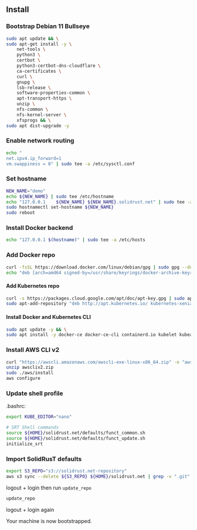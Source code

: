 ## Install
### Bootstrap Debian 11 Bullseye

```bash
sudo apt update && \
sudo apt-get install -y \
    net-tools \
    python3 \
    certbot \
    python3-certbot-dns-cloudflare \
    ca-certificates \
    curl \
    gnupg \
    lsb-release \
    software-properties-common \
    apt-transport-https \
    unzip \
    nfs-common \
    nfs-kernel-server \
    xfsprogs && \
sudo apt dist-upgrade -y
```

### Enable network routing

```bash
echo "
net.ipv4.ip_forward=1
vm.swappiness = 0" | sudo tee -a /etc/sysctl.conf
```

### Set hostname
```bash
NEW_NAME="demo"
echo ${NEW_NAME} | sudo tee /etc/hostname
echo "127.0.0.1    ${NEW_NAME} ${NEW_NAME}.solidrust.net" | sudo tee -a /etc/hosts /etc/cloud/templates/hosts.debian.tmpl
sudo hostnamectl set-hostname ${NEW_NAME}
sudo reboot
```
### Install Docker backend

```bash
echo "127.0.0.1 $(hostname)" | sudo tee -a /etc/hosts
```

### Add Docker repo
```bash
curl -fsSL https://download.docker.com/linux/debian/gpg | sudo gpg --dearmor -o /usr/share/keyrings/docker-archive-keyring.gpg
echo "deb [arch=amd64 signed-by=/usr/share/keyrings/docker-archive-keyring.gpg] https://download.docker.com/linux/debian $(lsb_release -cs) stable" | sudo tee /etc/apt/sources.list.d/docker.list
```

#### Add Kubernetes repo
```bash
curl -s https://packages.cloud.google.com/apt/doc/apt-key.gpg | sudo apt-key add
sudo apt-add-repository "deb http://apt.kubernetes.io/ kubernetes-xenial main"
```

#### Install Docker and Kubernetes CLI
```bash
sudo apt update -y && \
sudo apt install -y docker-ce docker-ce-cli containerd.io kubelet kubeadm kubectl
```

### Install AWS CLI v2

```bash
curl "https://awscli.amazonaws.com/awscli-exe-linux-x86_64.zip" -o "awscliv2.zip"
unzip awscliv2.zip
sudo ./aws/install
aws configure
```

### Update shell profile

.bashrc:
```bash
export KUBE_EDITOR="nano"

# SRT Shell commands
source ${HOME}/solidrust.net/defaults/funct_common.sh
source ${HOME}/solidrust.net/defaults/funct_update.sh
initialize_srt
```

### Import SolidRusT defaults

```bash
export S3_REPO="s3://solidrust.net-repository"
aws s3 sync --delete ${S3_REPO} ${HOME}/solidrust.net | grep -v ".git" 
```

logout + login then run `update_repo`

```bash
update_repo
```

logout + login again

Your machine is now bootstrapped.
